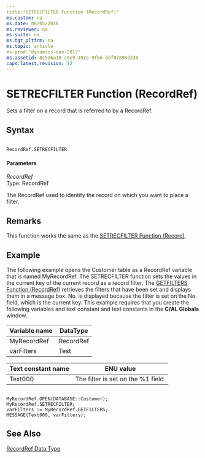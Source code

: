 ```yaml
---
title:"SETRECFILTER Function (RecordRef)"
ms.custom: na
ms.date: 06/05/2016
ms.reviewer: na
ms.suite: na
ms.tgt_pltfrm: na
ms.topic: article
ms-prod:"dynamics-nav-2017"
ms.assetid: 8c5d6a10-c8e9-492e-9f66-bbf07895d230
caps.latest.revision: 12
---
```

# SETRECFILTER Function (RecordRef)
Sets a filter on a record that is referred to by a RecordRef.  
  
## Syntax  
  
```  
  
RecordRef.SETRECFILTER  
```  
  
#### Parameters  
 *RecordRef*  
 Type: RecordRef  
  
 The RecordRef used to identify the record on which you want to place a filter.  
  
## Remarks  
 This function works the same as the [SETRECFILTER Function \(Record\)](SETRECFILTER-Function--Record-.md).  
  
## Example  
 The following example opens the Customer table as a RecordRef variable that is named MyRecordRef. The SETRECFILTER function sets the values in the current key of the current record as a record filter. The [GETFILTERS Function \(RecordRef\)](GETFILTERS-Function--RecordRef-.md) retrieves the filters that have been set and displays them in a message box. No. is displayed because the filter is set on the No. field, which is the current key. This example requires that you create the following variables and text constant and text constants in the **C\/AL Globals** window.  
  
|Variable name|DataType|  
|-------------------|--------------|  
|MyRecordRef|RecordRef|  
|varFilters|Test|  
  
|Text constant name|ENU value|  
|------------------------|---------------|  
|Text000|The filter is set on the %1 field.|  
  
```  
  
MyRecordRef.OPEN(DATABASE::Customer);  
MyRecordRef.SETRECFILTER;  
varFilters := MyRecordRef.GETFILTERS;  
MESSAGE(Text000, varFilters);  
```  
  
## See Also  
 [RecordRef Data Type](RecordRef-Data-Type.md)